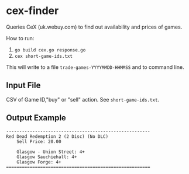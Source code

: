 # cex-finder
Queries CeX (uk.webuy.com) to find out availability and prices of games.

How to run:
1. `go build cex.go response.go`
2. `cex short-game-ids.txt`

This will write to a file `trade-games-YYYYMMDD-HHMMSS` and to command line.

## Input File

CSV of Game ID,"buy" or "sell" action. See `short-game-ids.txt`. 

## Output Example

```
-------------------------------------------------------
Red Dead Redemption 2 (2 Disc) (No DLC)
    Sell Price: 20.00

    Glasgow - Union Street: 4+
    Glasgow Sauchiehall: 4+
    Glasgow Forge: 4+
=======================================================
```

